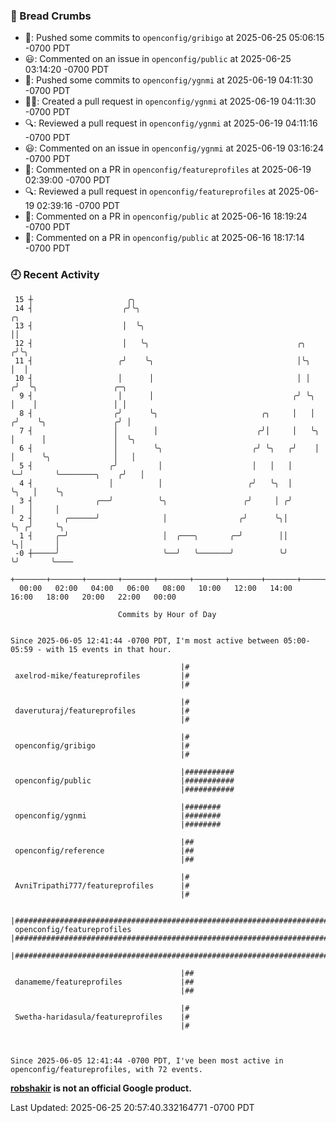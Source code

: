 ### 🍞 Bread Crumbs

 * 🚢: Pushed some commits to `openconfig/gribigo` at 2025-06-25 05:06:15 -0700 PDT
 * 😃: Commented on an issue in `openconfig/public` at 2025-06-25 03:14:20 -0700 PDT
 * 🚢: Pushed some commits to `openconfig/ygnmi` at 2025-06-19 04:11:30 -0700 PDT
 * ✍🏼: Created a pull request in `openconfig/ygnmi` at 2025-06-19 04:11:30 -0700 PDT
 * 🔍: Reviewed a pull request in  `openconfig/ygnmi` at 2025-06-19 04:11:16 -0700 PDT
 * 😃: Commented on an issue in `openconfig/ygnmi` at 2025-06-19 03:16:24 -0700 PDT
 * 💬: Commented on a PR in  `openconfig/featureprofiles` at 2025-06-19 02:39:00 -0700 PDT
 * 🔍: Reviewed a pull request in  `openconfig/featureprofiles` at 2025-06-19 02:39:16 -0700 PDT
 * 💬: Commented on a PR in  `openconfig/public` at 2025-06-16 18:19:24 -0700 PDT
 * 💬: Commented on a PR in  `openconfig/public` at 2025-06-16 18:17:14 -0700 PDT

### 🕘 Recent Activity
```
 15 ┼                     ╭╮
 14 ┤                    ╭╯╰╮                                            ╭╮
 13 ┤                    │  ╰╮                                           ││
 12 ┤                    │   ╰╮                                 ╭╮      ╭╯╰╮
 11 ┤                   ╭╯    ╰╮                                │╰╮     │  │
 10 ┤                   │      │                                │ │    ╭╯  ╰╮                 ╭─╮
  9 ┤                   │      │                               ╭╯ ╰╮   │    │                 │ │
  8 ┤                  ╭╯      ╰╮                       ╭╮     │   │  ╭╯    ╰╮               ╭╯ │
  7 ┤                  │        │                      ╭╯│     │   ╰╮ │      │               │  ╰╮
  6 ┤                  │        ╰╮                    ╭╯ ╰╮   ╭╯    │ │      ╰╮              │   │
  5 ┤                 ╭╯         │                    │   │   │     ╰─╯       ╰────────╮    ╭╯   │
  4 ┤                 │          │                   ╭╯   ╰╮  │                        ╰╮   │    ╰╮
  3 ┤              ╭──╯          ╰╮                 ╭╯     │ ╭╯                         │   │     │
  2 ┤       ╭──────╯              │                ╭╯      ╰╮│                          ╰╮ ╭╯     ╰╮
  1 ┤     ╭─╯                     │  ╭───╮       ╭─╯        ││                           ╰╮│       │
 -0 ┼─────╯                       ╰──╯   ╰───────╯          ╰╯                            ╰╯       ╰────
    +───────+───────+───────+───────+───────+───────+───────+───────+───────+───────+───────+───────+────
  00:00   02:00   04:00   06:00   08:00   10:00   12:00   14:00   16:00   18:00   20:00   22:00   00:00   

						Commits by Hour of Day


Since 2025-06-05 12:41:44 -0700 PDT, I'm most active between 05:00-05:59 - with 15 events in that hour.

```



```
                                      |#
 axelrod-mike/featureprofiles         |#
                                      |#

                                      |#
 daveruturaj/featureprofiles          |#
                                      |#

                                      |#
 openconfig/gribigo                   |#
                                      |#

                                      |###########
 openconfig/public                    |###########
                                      |###########

                                      |########
 openconfig/ygnmi                     |########
                                      |########

                                      |##
 openconfig/reference                 |##
                                      |##

                                      |#
 AvniTripathi777/featureprofiles      |#
                                      |#

                                      |########################################################################
 openconfig/featureprofiles           |########################################################################
                                      |########################################################################

                                      |##
 danameme/featureprofiles             |##
                                      |##

                                      |#
 Swetha-haridasula/featureprofiles    |#
                                      |#



Since 2025-06-05 12:41:44 -0700 PDT, I've been most active in openconfig/featureprofiles, with 72 events.

```
**[robshakir](mailto:robjs@google.com) is not an official Google product.**  


Last Updated: 2025-06-25 20:57:40.332164771 -0700 PDT
